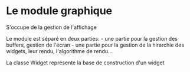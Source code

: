 # Le module graphique

S'occupe de la gestion de l'affichage

Le module est séparé en deux parties:
    - une partie pour la gestion des buffers, gestion de l'écran
    - une partie pour la gestion de la hirarchie des widgets, leur rendu, l'algorithme de rendu...


La classe Widget représente la base de construction d'un widget